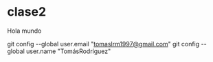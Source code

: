 # clase2
Hola mundo

git config --global user.email "tomaslrm1997@gmail.com"
  git config --global user.name "TomásRodríguez"
